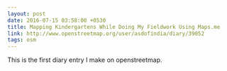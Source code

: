 ```yaml
---
layout: post
date: 2016-07-15 03:58:00 +0530
title: Mapping Kindergartens While Doing My Fieldwork Using Maps.me
link: http://www.openstreetmap.org/user/asdofindia/diary/39052
tags: osm
---
```


This is the first diary entry I make on openstreetmap.
